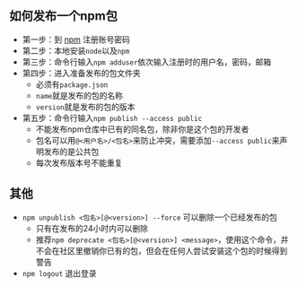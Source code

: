 ## 如何发布一个npm包

- 第一步：到 [npm](https://www.npmjs.com/) 注册账号密码
- 第二步：本地安装`node`以及`npm`
- 第三步：命令行输入`npm adduser`依次输入注册时的用户名，密码，邮箱
- 第四步：进入准备发布的包文件夹
    - 必须有`package.json`
    - `name`就是发布的包的名称
    - `version`就是发布的包的版本
- 第五步：命令行输入`npm publish --access public`
    - 不能发布npm仓库中已有的同名包，除非你是这个包的开发者
    - 包名可以用`@<用户名>/<包名>`来防止冲突，需要添加`--access public`来声明发布的是公共包
    - 每次发布版本号不能重复

## 其他

- `npm unpublish <包名>[@<version>] --force` 可以删除一个已经发布的包
    - 只有在发布的24小时内可以删除
    - 推荐`npm deprecate <包名>[@<version>] <message>`，使用这个命令，并不会在社区里撤销你已有的包，但会在任何人尝试安装这个包的时候得到警告
- `npm logout` 退出登录
